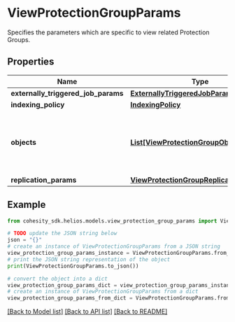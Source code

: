 # ViewProtectionGroupParams

Specifies the parameters which are specific to view related Protection Groups.

## Properties

Name | Type | Description | Notes
------------ | ------------- | ------------- | -------------
**externally_triggered_job_params** | [**ExternallyTriggeredJobParams**](ExternallyTriggeredJobParams.md) |  | [optional] 
**indexing_policy** | [**IndexingPolicy**](IndexingPolicy.md) |  | [optional] 
**objects** | [**List[ViewProtectionGroupObjectParams]**](ViewProtectionGroupObjectParams.md) | Specifies the objects to be included in the Protection Group. | 
**replication_params** | [**ViewProtectionGroupReplicationParams**](ViewProtectionGroupReplicationParams.md) |  | [optional] 

## Example

```python
from cohesity_sdk.helios.models.view_protection_group_params import ViewProtectionGroupParams

# TODO update the JSON string below
json = "{}"
# create an instance of ViewProtectionGroupParams from a JSON string
view_protection_group_params_instance = ViewProtectionGroupParams.from_json(json)
# print the JSON string representation of the object
print(ViewProtectionGroupParams.to_json())

# convert the object into a dict
view_protection_group_params_dict = view_protection_group_params_instance.to_dict()
# create an instance of ViewProtectionGroupParams from a dict
view_protection_group_params_from_dict = ViewProtectionGroupParams.from_dict(view_protection_group_params_dict)
```
[[Back to Model list]](../README.md#documentation-for-models) [[Back to API list]](../README.md#documentation-for-api-endpoints) [[Back to README]](../README.md)


